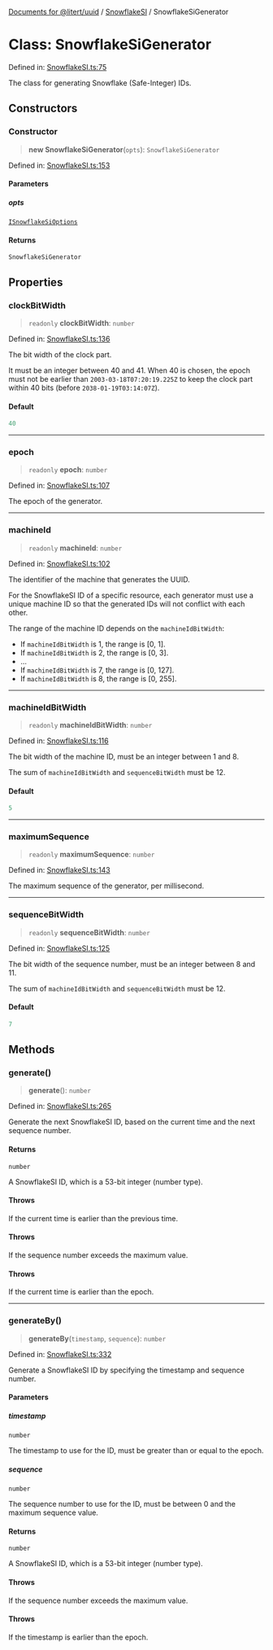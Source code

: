 [Documents for @litert/uuid](../../index.md) / [SnowflakeSI](../index.md) / SnowflakeSiGenerator

# Class: SnowflakeSiGenerator

Defined in: [SnowflakeSI.ts:75](https://github.com/litert/uuid.js/blob/master/src/lib/SnowflakeSI.ts#L75)

The class for generating Snowflake (Safe-Integer) IDs.

## Constructors

### Constructor

> **new SnowflakeSiGenerator**(`opts`): `SnowflakeSiGenerator`

Defined in: [SnowflakeSI.ts:153](https://github.com/litert/uuid.js/blob/master/src/lib/SnowflakeSI.ts#L153)

#### Parameters

##### opts

[`ISnowflakeSiOptions`](../interfaces/ISnowflakeSiOptions.md)

#### Returns

`SnowflakeSiGenerator`

## Properties

### clockBitWidth

> `readonly` **clockBitWidth**: `number`

Defined in: [SnowflakeSI.ts:136](https://github.com/litert/uuid.js/blob/master/src/lib/SnowflakeSI.ts#L136)

The bit width of the clock part.

It must be an integer between 40 and 41.
When 40 is chosen, the epoch must not be earlier than `2003-03-18T07:20:19.225Z` to
keep the clock part within 40 bits (before `2038-01-19T03:14:07Z`).

#### Default

```ts
40
```

***

### epoch

> `readonly` **epoch**: `number`

Defined in: [SnowflakeSI.ts:107](https://github.com/litert/uuid.js/blob/master/src/lib/SnowflakeSI.ts#L107)

The epoch of the generator.

***

### machineId

> `readonly` **machineId**: `number`

Defined in: [SnowflakeSI.ts:102](https://github.com/litert/uuid.js/blob/master/src/lib/SnowflakeSI.ts#L102)

The identifier of the machine that generates the UUID.

For the SnowflakeSI ID of a specific resource, each generator must use a unique machine ID
so that the generated IDs will not conflict with each other.

The range of the machine ID depends on the `machineIdBitWidth`:

- If `machineIdBitWidth` is 1, the range is [0, 1].
- If `machineIdBitWidth` is 2, the range is [0, 3].
- ...
- If `machineIdBitWidth` is 7, the range is [0, 127].
- If `machineIdBitWidth` is 8, the range is [0, 255].

***

### machineIdBitWidth

> `readonly` **machineIdBitWidth**: `number`

Defined in: [SnowflakeSI.ts:116](https://github.com/litert/uuid.js/blob/master/src/lib/SnowflakeSI.ts#L116)

The bit width of the machine ID, must be an integer between 1 and 8.

The sum of `machineIdBitWidth` and `sequenceBitWidth` must be 12.

#### Default

```ts
5
```

***

### maximumSequence

> `readonly` **maximumSequence**: `number`

Defined in: [SnowflakeSI.ts:143](https://github.com/litert/uuid.js/blob/master/src/lib/SnowflakeSI.ts#L143)

The maximum sequence of the generator, per millisecond.

***

### sequenceBitWidth

> `readonly` **sequenceBitWidth**: `number`

Defined in: [SnowflakeSI.ts:125](https://github.com/litert/uuid.js/blob/master/src/lib/SnowflakeSI.ts#L125)

The bit width of the sequence number, must be an integer between 8 and 11.

The sum of `machineIdBitWidth` and `sequenceBitWidth` must be 12.

#### Default

```ts
7
```

## Methods

### generate()

> **generate**(): `number`

Defined in: [SnowflakeSI.ts:265](https://github.com/litert/uuid.js/blob/master/src/lib/SnowflakeSI.ts#L265)

Generate the next SnowflakeSI ID, based on the current time and the next sequence number.

#### Returns

`number`

A SnowflakeSI ID, which is a 53-bit integer (number type).

#### Throws

If the current time is earlier than the previous time.

#### Throws

If the sequence number exceeds the maximum value.

#### Throws

If the current time is earlier than the epoch.

***

### generateBy()

> **generateBy**(`timestamp`, `sequence`): `number`

Defined in: [SnowflakeSI.ts:332](https://github.com/litert/uuid.js/blob/master/src/lib/SnowflakeSI.ts#L332)

Generate a SnowflakeSI ID by specifying the timestamp and sequence number.

#### Parameters

##### timestamp

`number`

The timestamp to use for the ID, must be greater than or equal to the epoch.

##### sequence

`number`

The sequence number to use for the ID, must be between 0 and the maximum sequence value.

#### Returns

`number`

A SnowflakeSI ID, which is a 53-bit integer (number type).

#### Throws

If the sequence number exceeds the maximum value.

#### Throws

If the timestamp is earlier than the epoch.
